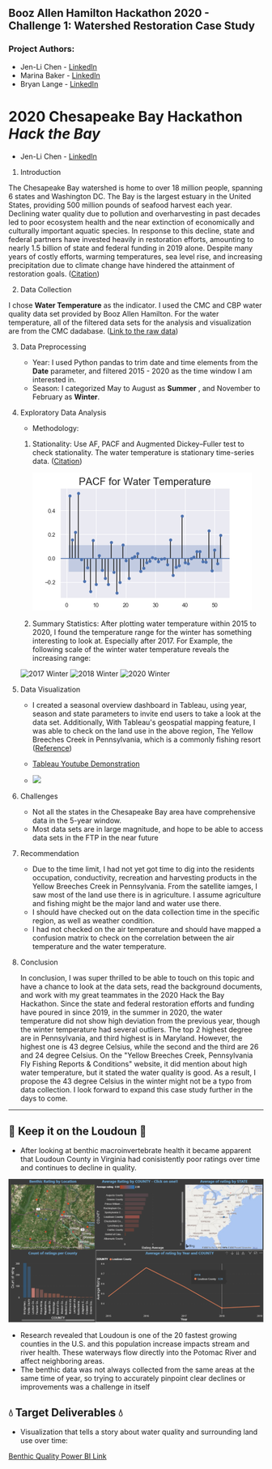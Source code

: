 ## Booz Allen Hamilton Hackathon 2020 - Challenge 1: Watershed Restoration Case Study 
### Project Authors: 
* Jen-Li Chen - [LinkedIn](https://www.linkedin.com/in/JenliChen)
* Marina Baker - [LinkedIn](https://www.linkedin.com/in/bakermarinam/)
* Bryan Lange - [LinkedIn](https://www.linkedin.com/in/bryanrobertlange)

# 2020 Chesapeake Bay Hackathon _Hack the Bay_ 
* Jen-Li Chen - [LinkedIn](https://www.linkedin.com/in/JenliChen)
1. Introduction

The Chesapeake Bay watershed is home to over 18 million people, spanning 6 states and Washington DC. The Bay is the largest estuary in the United States, providing 500 million pounds of seafood harvest each year. Declining water quality due to pollution and overharvesting in past decades led to poor ecosystem health and the near extinction of economically and culturally important aquatic species. In response to this decline, state and federal partners have invested heavily in restoration efforts, amounting to nearly 1.5 billion of state and federal funding in 2019 alone. Despite many years of costly efforts, warming temperatures, sea level rise, and increasing precipitation due to climate change have hindered the attainment of restoration goals. ([Citation](https://devpost.com/software/enabling-climate-resiliency-for-the-chesapeake-bay))

2. Data Collection

I chose __Water Temperature__ as the indicator. I used the CMC and CBP water quality data set provided by Booz Allen Hamilton. 
For the water temperature, all of the filtered data sets for the analysis and visualization are from the CMC dadabase.
([Link to the raw data](https://github.com/jenli810006995/hack-the-bay))


3. Data Preprocessing

    * Year: I used Python pandas to trim date and time elements from the __Date__ parameter, and filtered 2015 - 2020 as the time window I am interested in.
    * Season: I categorized May to August as __Summer__ , and November to February as __Winter__.
    
4. Exploratory Data Analysis

    * Methodology:
    
    1. Stationality: 
        Use AF, PACF and Augmented Dickey–Fuller test to check stationality. The water temperature is stationary time-series data. ([Citation](https://github.com/marbakes/pca-arima-fun/blob/master/Data%20Processing%20%26%20Modeling.ipynb))
        
        ![pacf](https://github.com/Bryan-Lange/Hack-the-Bay-Project/blob/master/images/pacf.png) 
    
    2. Summary Statistics: 
        After plotting water temperature within 2015 to 2020, I found the temperature range for the winter has something interesting to look at. Especially after 2017. For Example, the following scale of the winter water temperature reveals the increasing range:
    
    ![2017 Winter](https://github.com/jenli810006995/Hack_the_Bay_Repo/blob/master/Images/2017_winter_cbp_range.jpg)
    ![2018 Winter](https://github.com/jenli810006995/Hack_the_Bay_Repo/blob/master/Images/2018_winter_cbp_range.jpg)
    ![2020 Winter](https://github.com/jenli810006995/Hack_the_Bay_Repo/blob/master/Images/2020_winter_cbp_range.jpg)

5. Data Visualization

   * I created a seasonal overview dashboard in Tableau, using year, season and state parameters to invite end users to take a look at the data set.
   Additionally, With Tableau's geospatial mapping feature, I was able to check on the land use in the above region, The Yellow Breeches Creek in Pennsylvania, 
   which is a commonly fishing resort ([Reference](https://www.orvis.com/fishing_report.aspx?locationid=6015))
   
   * [Tableau Youtube Demonstration](https://jenli810006995.github.io/)
   * [![](http://img.youtube.com/vi/HbeXM46JjAo/0.jpg)](http://www.youtube.com/watch?v=HbeXM46JjAo "2020 Chesapeake Bay Hack the Bay Hackathon Data Visualization")

6. Challenges

   * Not all the states in the Chesapeake Bay area have comprehensive data in the 5-year window. 
   * Most data sets are in large magnitude, and hope to be able to access data sets in the FTP in the near future

7. Recommendation

   * Due to the time limit, I had not yet got time to dig into the residents occupation, conductivity, recreation and harvesting products in the Yellow Breeches Creek in Pennsylvania. From the satellite iamges, I saw most of the land use there is in agriculture. I assume agriculture and fishing might be the major land and water use there. 
   * I should have checked out on the data collection time in the specific region, as well as weather condition.
   * I had not checked on the air temperature and should have mapped a confusion matrix to check on the correlation between the air temperature and the water temperature.

8. Conclusion

    In conclusion, I was super thrilled to be able to touch on this topic and have a chance to look at the data sets, read the background documents, and work with my great teammates in the 2020 Hack the Bay Hackathon. Since the state and federal restoration efforts and funding have poured in since 2019, in the summer in 2020, the water temperature did not show high deviation from the previous year, though the winter temperature had several outliers. The top 2 highest degree are in Pennsylvania, and third highest is in Maryland. However, the highest one is 43 degree Celsius, while the second and the third are 26 and 24 degree Celsius. On the "Yellow Breeches Creek, Pennsylvania Fly Fishing Reports & Conditions" website, it did mention about high water temperature, but it stated the water quality is good. As a result, I propose the 43 degree Celsius in the winter might not be a typo from data collection. I look forward to expand this case study further in the days to come.

---

## :ocean: Keep it on the Loudoun :ocean:
- After looking at benthic macroinvertebrate health it became apparent that Loudoun County in Virginia had conisistently poor ratings over time and continues to decline in quality. 

![Loudoun_PowerBI](https://github.com/Bryan-Lange/Hack-the-Bay-Project/blob/master/images/Loudoun_pbi.png)

- Research revealed that Loudoun is one of the 20 fastest growing counties in the U.S. and this population increase impacts stream and river health. These waterways flow directly into the Potomac River and affect neighboring areas.
- The benthic data was not always collected from the same areas at the same time of year, so trying to accurately pinpoint clear declines or improvements was a challenge in itself 

## :droplet: Target Deliverables :droplet:

- Visualization that tells a story about water quality and surrounding land use over time:

 [Benthic Quality Power BI Link](https://app.powerbi.com/groups/me/reports/1802a5ff-c902-49d1-939a-ddbf52db966a/ReportSection)